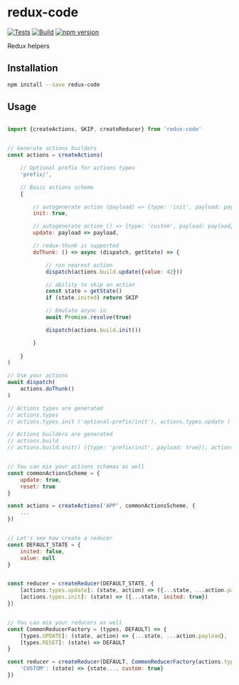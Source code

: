# redux-code

[![Tests](https://github.com/klen/redux-code/actions/workflows/test.yml/badge.svg)](https://github.com/klen/redux-code/actions/workflows/test.yml)
[![Build](https://github.com/klen/redux-code/actions/workflows/build.yml/badge.svg)](https://github.com/klen/redux-code/actions/workflows/build.yml)
[![npm version](https://badge.fury.io/js/redux-code.svg)](https://badge.fury.io/js/redux-code)

Redux helpers

## Installation

```bash
npm install --save redux-code
```

## Usage

```javascript

import {createActions, SKIP, createReducer} from 'redux-code'


// Generate actions builders
const actions = createActions(

    // Optional prefix for actions types
    'prefix/',

    // Basic actions scheme
    {

        // autogenerate action (payload) => {type: 'init', payload: payload}
        init: true,

        // autogenerate action () => {type: 'custom', payload: payload}
        update: payload => payload,

        // redux-thunk is supported
        doThunk: () => async (dispatch, getState) => {

            // run nearest action
            dispatch(actions.build.update({value: 42}))

            // ability to skip an action
            const state = getState()
            if (state.inited) return SKIP

            // Emulate async io
            await Promise.resolve(true)

            dispatch(actions.build.init())

        }
    
    }
)

// Use your actions
await dispatch(
    actions.doThunk()
)

// Actions types are generated
// actions.types
// actions.types.init ('optional-prefix/init'), actions.types.update ('optional-prefix/update'), actions.types.doThunk ('optional-prefix/doThunk')

// Actions builders are generated
// actions.build
// actions.build.init() ({type: 'prefix/init', payload: true}), actions.build.update(42) ({type: 'prefix/update', payload: 42}), actions.types.doThunk() ...


// You can mix your actions schemas as well
const commonActionsScheme = {
    update: true,
    reset: true
}

const actions = createActions('APP', commonActionsScheme, {
    ...
})


// Let's see how create a reducer
const DEFAULT_STATE = {
    inited: false,
    value: null
}


const reducer = createReducer(DEFAULT_STATE, {
    [actions.types.update]: (state, action) => ({...state, ...action.payload}),
    [actions.types.init]: (state) => ({...state, inited: true})
})


// You can mix your reducers as well
const CommonReducerFactory = (types, DEFAULT) => {
    [types.UPDATE]: (state, action) => {...state, ...action.payload},
    [types.RESET]: (state) => DEFAULT
}

const reducer = createReducer(DEFAULT, CommonReducerFactory(actions.types, DEFAULT), {
    'CUSTOM': (state) => {state..., custom: true}
})

```
